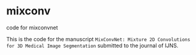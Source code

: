 # mixconv
code for mixconvnet

This is the code for the manuscript  `MixConvNet: Mixture 2D Convolutions for 3D Medical Image Segmentation` submitted to the journal of IJNS.
